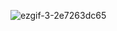 ![ezgif-3-2e7263dc65](https://github.com/user-attachments/assets/fb6287cf-a2ed-4266-85f8-c91e462d9282)
